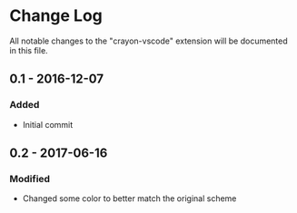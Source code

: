 # Change Log
All notable changes to the "crayon-vscode" extension will be documented in this file.

## 0.1 - 2016-12-07
### Added
- Initial commit


## 0.2 - 2017-06-16
### Modified
- Changed some color to better match the original scheme

